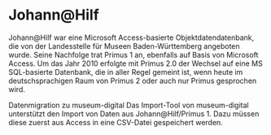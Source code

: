 # Johann@Hilf

Johann@Hilf war eine Microsoft Access-basierte Objektdatendatenbank, die von der Landesstelle für Museen Baden-Württemberg angeboten wurde. Seine Nachfolge trat Primus 1 an, ebenfalls auf Basis von Microsoft Access. Um das Jahr 2010 erfolgte mit Primus 2.0 der Wechsel auf eine MS SQL-basierte Datenbank, die in aller Regel gemeint ist, wenn heute im deutschsprachigen Raum von Primus 2 oder auch nur Primus gesprochen wird.

Datenmigration zu museum-digital
Das Import-Tool von museum-digital unterstützt den Import von Daten aus Johann@Hilf/Primus 1. Dazu müssen diese zuerst aus Access in eine CSV-Datei gespeichert werden.

